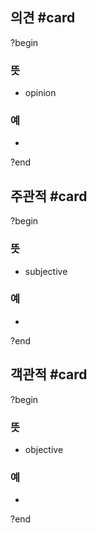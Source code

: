 ## 의견 #card
?begin
### 뜻
- opinion
### 예
-
<!--SR:!2025-05-13,11,270-->
?end


## 주관적 #card
?begin
### 뜻
- subjective
### 예
-
?end


## 객관적 #card
?begin
### 뜻
- objective
### 예
-
<!--SR:!2025-05-18,22,250-->
?end
